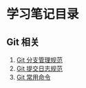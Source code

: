 # 学习笔记目录
## Git 相关
1. [Git 分支管理规范](git_branch.md)
2. [Git 提交日志规范](git_commit_messages.md)
3. [Git 常用命令](git_commands.md)